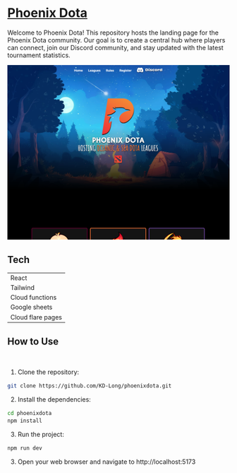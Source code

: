 # [Phoenix Dota](https://phoenixdota.kyledlong.com)

Welcome to Phoenix Dota! This repository hosts the landing page for the Phoenix Dota community. Our goal is to create a central hub where players can connect, join our Discord community, and stay updated with the latest tournament statistics.
<br>

![phoenix-dota-img](./public/pd_placeholder.png)



## Tech

|                   |
| ----------------- | 
| React             | 
| Tailwind          | 
| Cloud functions   | 
| Google sheets     | 
| Cloud flare pages | 



## How to Use
<br>

1. Clone the repository:

```bash
git clone https://github.com/KD-Long/phoenixdota.git
```

2. Install the dependencies:

```bash
cd phoenixdota
npm install
```

3. Run the project:

```bash
npm run dev
```

3. Open your web browser and navigate to http://localhost:5173













